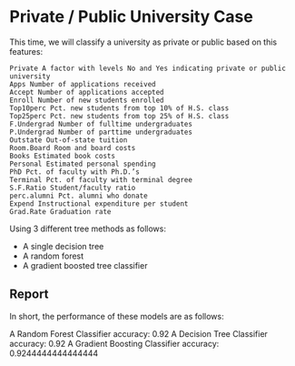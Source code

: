 # Private / Public University Case

This time, we will classify a university as private or public based on this features:

    Private A factor with levels No and Yes indicating private or public university
    Apps Number of applications received
    Accept Number of applications accepted
    Enroll Number of new students enrolled
    Top10perc Pct. new students from top 10% of H.S. class
    Top25perc Pct. new students from top 25% of H.S. class
    F.Undergrad Number of fulltime undergraduates
    P.Undergrad Number of parttime undergraduates
    Outstate Out-of-state tuition
    Room.Board Room and board costs
    Books Estimated book costs
    Personal Estimated personal spending
    PhD Pct. of faculty with Ph.D.’s
    Terminal Pct. of faculty with terminal degree
    S.F.Ratio Student/faculty ratio
    perc.alumni Pct. alumni who donate
    Expend Instructional expenditure per student
    Grad.Rate Graduation rate

Using 3 different tree methods as follows:
- A single decision tree
- A random forest
- A gradient boosted tree classifier

## Report

In short, the performance of these models are as follows:

A Random Forest Classifier accuracy: 0.92
A Decision Tree Classifier accuracy: 0.92
A Gradient Boosting Classifier accuracy: 0.9244444444444444